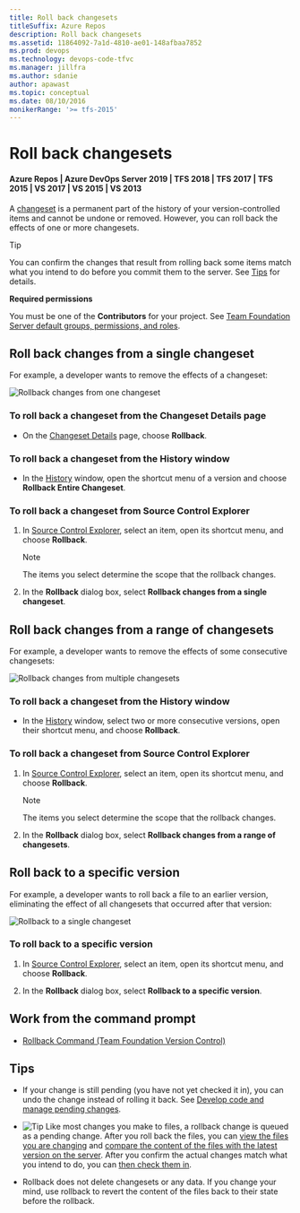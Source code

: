 ```yaml
---
title: Roll back changesets
titleSuffix: Azure Repos
description: Roll back changesets
ms.assetid: 11864092-7a1d-4810-ae01-148afbaa7852
ms.prod: devops
ms.technology: devops-code-tfvc
ms.manager: jillfra
ms.author: sdanie
author: apawast
ms.topic: conceptual
ms.date: 08/10/2016
monikerRange: '>= tfs-2015'
---
```



# Roll back changesets

#### Azure Repos | Azure DevOps Server 2019 | TFS 2018 | TFS 2017 | TFS 2015 | VS 2017 | VS 2015 | VS 2013

A [changeset](find-view-changesets.md) is a permanent part of the history of your version-controlled items and cannot be undone or removed. However, you can roll back the effects of one or more changesets.

> [!TIP]
> You can confirm the changes that result from rolling back some items match what you intend to do before you commit them to the server. See [Tips](roll-back-changesets.md#tips) for details.

**Required permissions**

You must be one of the **Contributors** for your project. See [Team Foundation Server default groups, permissions, and roles](https://msdn.microsoft.com/library/ms253077).

## Roll back changes from a single changeset

For example, a developer wants to remove the effects of a changeset:

![Rollback changes from one changeset](_img/roll-back-changesets/IC581279.png)
### To roll back a changeset from the Changeset Details page

-   On the [Changeset Details](find-view-changesets.md) page, choose **Rollback**.

### To roll back a changeset from the History window

-   In the [History](get-history-item.md) window, open the shortcut menu of a version and choose **Rollback Entire Changeset**.

### To roll back a changeset from Source Control Explorer

1.  In [Source Control Explorer](use-source-control-explorer-manage-files-under-version-control.md), select an item, open its shortcut menu, and choose **Rollback**.

    > [!NOTE]
    > The items you select determine the scope that the rollback changes.

2.  In the **Rollback** dialog box, select **Rollback changes from a single changeset**.

## Roll back changes from a range of changesets

For example, a developer wants to remove the effects of some consecutive changesets:

![Rollback changes from multiple changesets](_img/roll-back-changesets/IC581280.png)
### To roll back a changeset from the History window

-   In the [History](get-history-item.md) window, select two or more consecutive versions, open their shortcut menu, and choose **Rollback**.

### To roll back a changeset from Source Control Explorer

1.  In [Source Control Explorer](use-source-control-explorer-manage-files-under-version-control.md), select an item, open its shortcut menu, and choose **Rollback**.

    > [!NOTE]
    > The items you select determine the scope that the rollback changes.

2.  In the **Rollback** dialog box, select **Rollback changes from a range of changesets**.

## Roll back to a specific version

For example, a developer wants to roll back a file to an earlier version, eliminating the effect of all changesets that occurred after that version:

![Rollback to a single changeset](_img/roll-back-changesets/IC581281.png)
### To roll back to a specific version

1.  In [Source Control Explorer](use-source-control-explorer-manage-files-under-version-control.md), select an item, open its shortcut menu, and choose **Rollback**.

2.  In the **Rollback** dialog box, select **Rollback to a specific version**.

## Work from the command prompt

-    [Rollback Command (Team Foundation Version Control)](rollback-command-team-foundation-version-control.md) 

## Tips

-   If your change is still pending (you have not yet checked it in), you can undo the change instead of rolling it back. See [Develop code and manage pending changes](develop-code-manage-pending-changes.md).

-   ![Tip](_img/roll-back-changesets/IC572374.png) Like most changes you make to files, a rollback change is queued as a pending change. After you roll back the files, you can [view the files you are changing](develop-code-manage-pending-changes.md) and [compare the content of the files with the latest version on the server](compare-files.md). After you confirm the actual changes match what you intend to do, you can [then check them in](check-your-work-team-codebase.md).

-   Rollback does not delete changesets or any data. If you change your mind, use rollback to revert the content of the files back to their state before the rollback.
